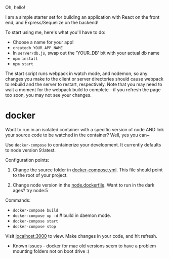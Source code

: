 Oh, hello!

I am a simple starter set for building an application with React on the front end, and Express/Sequelize on the backend!

To start using me, here's what you'll have to do:

* Choose a name for your app!
* `createdb YOUR_APP_NAME`
* In `server/db.js`, swap out the 'YOUR_DB' bit with your actual db name
* `npm install`
* `npm start`

The start script runs webpack in watch mode, and nodemon, so any changes you make to the client or server directories should cause webpack to rebuild and the server to restart, respectively. Note that you may need to wait a moment for the webpack build to complete - if you refresh the page too soon, you may not see your changes.

# docker
Want to run in an isolated container with a specific version of node AND link
your source code to be watched in the container? Well, yes you can~

Use `docker-compose` to containerize your development. It currently
defaults to node version 9:latest.

Configuration points:
1. Change the source folder in [docker-compose.yml](./docker-compose.yml). This
   file should point to the root of your project.

2. Change node version in the [node.dockerfile](./docker/node.dockerfile). Want
   to run in the dark ages? try node:5

Commands:
 * `docker-compose build`
 * `docker-compose up -d` # build in daemon mode.
 *  `docker-compose start`
 *  `docker-compose stop`

Visit [localhost:3000](http://localhost:3000) to view. Make changes in your
code, and hit refresh.

* Known issues - docker for mac old versions seem to have a problem mounting
    folders not on boot drive :(
